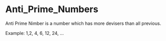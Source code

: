 # Anti_Prime_Numbers

Anti Prime Nimber is a number which has more devisers than all previous.

Example: 1,2, 4, 6, 12, 24, ...
